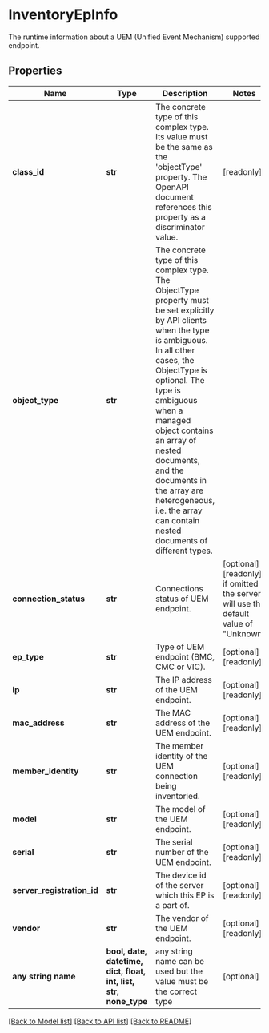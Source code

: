 # InventoryEpInfo

The runtime information about a UEM (Unified Event Mechanism) supported endpoint.
## Properties
Name | Type | Description | Notes
------------ | ------------- | ------------- | -------------
**class_id** | **str** | The concrete type of this complex type. Its value must be the same as the &#39;objectType&#39; property. The OpenAPI document references this property as a discriminator value. | [readonly] 
**object_type** | **str** | The concrete type of this complex type. The ObjectType property must be set explicitly by API clients when the type is ambiguous. In all other cases, the  ObjectType is optional.  The type is ambiguous when a managed object contains an array of nested documents, and the documents in the array are heterogeneous, i.e. the array can contain nested documents of different types. | 
**connection_status** | **str** | Connections status of UEM endpoint. | [optional] [readonly]  if omitted the server will use the default value of "Unknown"
**ep_type** | **str** | Type of UEM endpoint (BMC, CMC or VIC). | [optional] [readonly] 
**ip** | **str** | The IP address of the UEM endpoint. | [optional] [readonly] 
**mac_address** | **str** | The MAC address of the UEM endpoint. | [optional] [readonly] 
**member_identity** | **str** | The member identity of the UEM connection being inventoried. | [optional] [readonly] 
**model** | **str** | The model of the UEM endpoint. | [optional] [readonly] 
**serial** | **str** | The serial number of the UEM endpoint. | [optional] [readonly] 
**server_registration_id** | **str** | The device id of the server which this EP is a part of. | [optional] [readonly] 
**vendor** | **str** | The vendor of the UEM endpoint. | [optional] [readonly] 
**any string name** | **bool, date, datetime, dict, float, int, list, str, none_type** | any string name can be used but the value must be the correct type | [optional]

[[Back to Model list]](../README.md#documentation-for-models) [[Back to API list]](../README.md#documentation-for-api-endpoints) [[Back to README]](../README.md)



